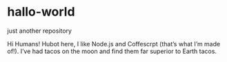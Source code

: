 # hallo-world
just another repository

Hi Humans!
Hubot here, I like Node.js and Coffescrpt (that’s what I’m made of!).
I’ve had tacos on the moon and find them far superior to Earth tacos.
